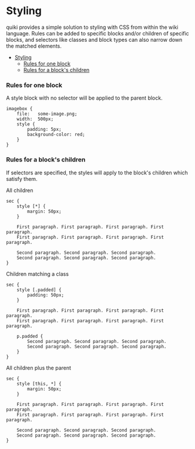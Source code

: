 # Styling

quiki provides a simple solution to styling with CSS from within the wiki
language. Rules can be added to specific blocks and/or children of specific
blocks, and selectors like classes and block types can also narrow down the
matched elements.

* [Styling](#styling)
    * [Rules for one block](#rules-for-one-block)
    * [Rules for a block's children](#rules-for-a-blocks-children)

### Rules for one block

A style block with no selector will be applied to the parent block.

```
imagebox {
    file:   some-image.png;
    width:  500px;
    style {
        padding: 5px;
        background-color: red;
    }
}
```

### Rules for a block's children

If selectors are specified, the styles will apply to the block's children
which satisfy them.

All children
```
sec {
    style [*] {
        margin: 50px;
    }

    First paragraph. First paragraph. First paragraph. First paragraph.
    First paragraph. First paragraph. First paragraph. First paragraph.

    Second paragraph. Second paragraph. Second paragraph.
    Second paragraph. Second paragraph. Second paragraph.
}
```

Children matching a class
```
sec {
    style [.padded] {
        padding: 50px;
    }

    First paragraph. First paragraph. First paragraph. First paragraph.
    First paragraph. First paragraph. First paragraph. First paragraph.

    p.padded {
        Second paragraph. Second paragraph. Second paragraph.
        Second paragraph. Second paragraph. Second paragraph.
    }
}
```

All children plus the parent
```
sec {
    style [this, *] {
        margin: 50px;
    }

    First paragraph. First paragraph. First paragraph. First paragraph.
    First paragraph. First paragraph. First paragraph. First paragraph.

    Second paragraph. Second paragraph. Second paragraph.
    Second paragraph. Second paragraph. Second paragraph.
}
```
